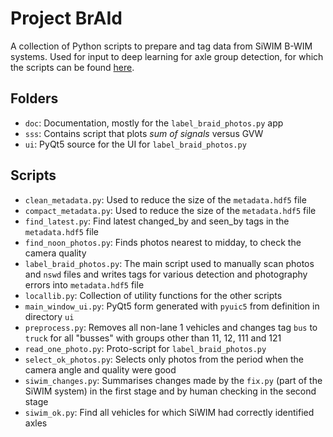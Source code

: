 # Project BrAId

A collection of Python scripts to prepare and tag data from SiWIM B-WIM systems. Used for input to deep learning for axle group detection, for which the scripts can be found [here](https://github.com/DomenSoberlFamnit/BrAId).

## Folders

- `doc`: Documentation, mostly for the `label_braid_photos.py` app
- `sss`: Contains script that plots *sum of signals* versus GVW
- `ui`: PyQt5 source for the UI for `label_braid_photos.py`

## Scripts

- `clean_metadata.py`: Used to reduce the size of the `metadata.hdf5` file
- `compact_metadata.py`: Used to reduce the size of the `metadata.hdf5` file
- `find_latest.py`: Find latest changed_by and seen_by tags in the `metadata.hdf5` file
- `find_noon_photos.py`: Finds photos nearest to midday, to check the camera quality
- `label_braid_photos.py`: The main script used to manually scan photos and `nswd` files and writes tags for various detection and photography errors into `metadata.hdf5` file
- `locallib.py`: Collection of utility functions for the other scripts
- `main_window_ui.py`: PyQt5 form generated with `pyuic5` from definition in directory `ui`
- `preprocess.py`: Removes all non-lane 1 vehicles and changes tag `bus` to `truck` for all "busses"
  with groups other than 11, 12, 111 and 121
- `read_one_photo.py`: Proto-script for `label_braid_photos.py`
- `select_ok_photos.py`: Selects only photos from the period when the camera angle and quality were good
- `siwim_changes.py`: Summarises changes made by the `fix.py` (part of the SiWIM system) in the first stage and by human checking in the second stage
- `siwim_ok.py`: Find all vehicles for which SiWIM had correctly identified axles